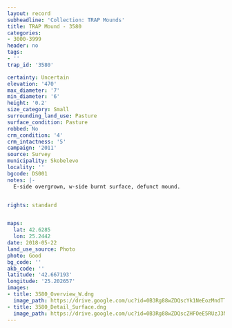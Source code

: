 ```yaml
---
layout: record
subheadline: 'Collection: TRAP Mounds'
title: TRAP Mound - 3580
categories:
- 3000-3999
header: no
tags:
- ''
trap_id: '3580'

certainty: Uncertain
elevation: '470'
max_diameter: '7'
min_diameter: '6'
height: '0.2'
size_category: Small
surrounding_land_use: Pasture
surface_condition: Pasture
robbed: No
crm_condition: '4'
crm_intactness: '5'
campaign: '2011'
source: Survey
municipality: Skobelevo
locality: ''
bgcode: DS001
notes: |-
  E-side overgrown, w-side burnt surface, defunct mound.


rights: standard


maps:
  lat: 42.6285
  lon: 25.2442
date: 2018-05-22
land_use_source: Photo
photo: Good
bg_code: ''
akb_code: ''
latitude: '42.667193'
longitude: '25.202657'
images:
- title: 3580_Overview_W.dng
  image_path: https://drive.google.com/uc?id=0B3Rg88wZDQscYk1NeEozMndTTjA
- title: 3580_Detail_Surface.dng
  image_path: https://drive.google.com/uc?id=0B3Rg88wZDQscZHFOeE5RUzJ3Nzg
---
```

